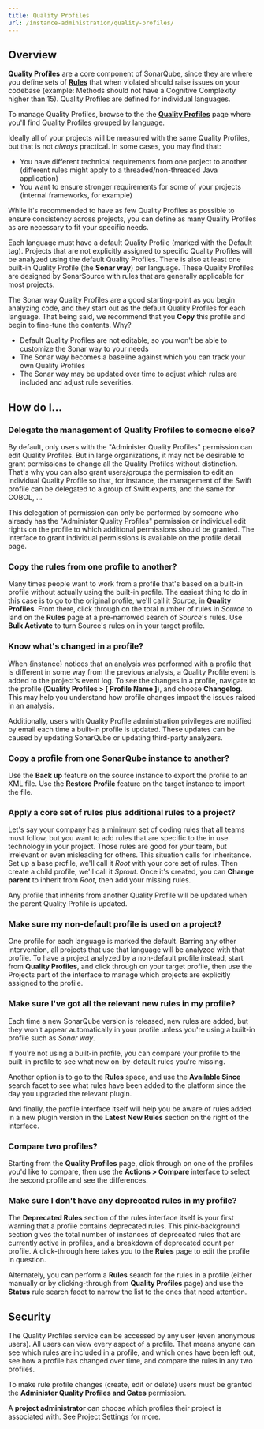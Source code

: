 ```yaml
---
title: Quality Profiles
url: /instance-administration/quality-profiles/
---
```


## Overview

**Quality Profiles** are a core component of SonarQube, since they are where you define sets of [**Rules**](/user-guide/rules/) that when violated should raise issues on your codebase (example: Methods should not have a Cognitive Complexity higher than 15). Quality Profiles are defined for individual languages.

To manage Quality Profiles, browse to the the [**Quality Profiles**](/#sonarqube#/profiles) page where you'll find Quality Profiles grouped by language.

Ideally all of your projects will be measured with the same Quality Profiles, but that is not _always_ practical. In some cases, you may find that:

- You have different technical requirements from one project to another (different rules might apply to a threaded/non-threaded Java application)
- You want to ensure stronger requirements for some of your projects (internal frameworks, for example)

While it's recommended to have as few Quality Profiles as possible to ensure consistency across projects, you can define as many Quality Profiles as are necessary to fit your specific needs.

Each language must have a default Quality Profile (marked with the Default tag). Projects that are not explicitly assigned to specific Quality Profiles will be analyzed using the default Quality Profiles. There is also at least one built-in Quality Profile (the **Sonar way**) per language. These Quality Profiles are designed by SonarSource with rules that are generally applicable for most projects. 

The Sonar way Quality Profiles are a good starting-point as you begin analyzing code, and they start out as the default Quality Profiles for each language. That being said, we recommend that you **Copy** this profile and begin to fine-tune the contents. Why?

- Default Quality Profiles are not editable, so you won't be able to customize the Sonar way to your needs
- The Sonar way becomes a baseline against which you can track your own Quality Profiles
- The Sonar way may be updated over time to adjust which rules are included and adjust rule severities.

## How do I...

### Delegate the management of Quality Profiles to someone else?

By default, only users with the "Administer Quality Profiles" permission can edit Quality Profiles. But in large organizations, it may not be desirable to grant permissions to change all the Quality Profiles without distinction. That's why you can also grant users/groups the permission to edit an individual Quality Profile so that, for instance, the management of the Swift profile can be delegated to a group of Swift experts, and the same for COBOL, ...

This delegation of permission can only be performed by someone who already has the "Administer Quality Profiles" permission or individual edit rights on the profile to which additional permissions should be granted. The interface to grant individual permissions is available on the profile detail page.

### Copy the rules from one profile to another?

Many times people want to work from a profile that's based on a built-in profile without actually using the built-in profile. The easiest thing to do in this case is to go to the original profile, we'll call it _Source_, in **Quality Profiles**. From there, click through on the total number of rules in _Source_ to land on the **Rules** page at a pre-narrowed search of _Source_'s rules. Use **Bulk Activate** to turn Source's rules on in your target profile.

### Know what's changed in a profile?

When {instance} notices that an analysis was performed with a profile that is different in some way from the previous analysis, a Quality Profile event is added to the project's event log. To see the changes in a profile, navigate to the profile (**Quality Profiles > [ Profile Name ]**), and choose **Changelog**. This may help you understand how profile changes impact the issues raised in an analysis.

Additionally, users with Quality Profile administration privileges are notified by email each time a built-in profile is updated. These updates can be caused by updating SonarQube or updating third-party analyzers.

### Copy a profile from one SonarQube instance to another?

Use the **Back up** feature on the source instance to export the profile to an XML file. Use the **Restore Profile** feature on the target instance to import the file.

### Apply a core set of rules plus additional rules to a project?

Let's say your company has a minimum set of coding rules that all teams must follow, but you want to add rules that are specific to the in use technology in your project. Those rules are good for your team, but irrelevant or even misleading for others. This situation calls for inheritance. Set up a base profile, we'll call it _Root_ with your core set of rules. Then create a child profile, we'll call it _Sprout_. Once it's created, you can **Change parent** to inherit from _Root_, then add your missing rules.

Any profile that inherits from another Quality Profile will be updated when the parent Quality Profile is updated.

### Make sure my non-default profile is used on a project?

One profile for each language is marked the default. Barring any other intervention, all projects that use that language will be analyzed with that profile. To have a project analyzed by a non-default profile instead, start from **Quality Profiles**, and click through on your target profile, then use the Projects part of the interface to manage which projects are explicitly assigned to the profile.

### Make sure I've got all the relevant new rules in my profile?

Each time a new SonarQube version is released, new rules are added, but they won't appear automatically in your profile unless you're using a built-in profile such as _Sonar way_.

If you're not using a built-in profile, you can compare your profile to the built-in profile to see what new on-by-default rules you're missing.

Another option is to go to the **Rules** space, and use the **Available Since** search facet to see what rules have been added to the platform since the day you upgraded the relevant plugin.

And finally, the profile interface itself will help you be aware of rules added in a new plugin version in the **Latest New Rules** section on the right of the interface.

### Compare two profiles?

Starting from the **Quality Profiles** page, click through on one of the profiles you'd like to compare, then use the **Actions > Compare** interface to select the second profile and see the differences.

### Make sure I don't have any deprecated rules in my profile?

The **Deprecated Rules** section of the rules interface itself is your first warning that a profile contains deprecated rules. This pink-background section gives the total number of instances of deprecated rules that are currently active in profiles, and a breakdown of deprecated count per profile. A click-through here takes you to the **Rules** page to edit the profile in question.

Alternately, you can perform a **Rules** search for the rules in a profile (either manually or by clicking-through from **Quality Profiles** page) and use the **Status** rule search facet to narrow the list to the ones that need attention.

## Security

The Quality Profiles service can be accessed by any user (even anonymous users). All users can view every aspect of a profile. That means anyone can see which rules are included in a profile, and which ones have been left out, see how a profile has changed over time, and compare the rules in any two profiles.

To make rule profile changes (create, edit or delete) users must be granted the **Administer Quality Profiles and Gates** permission.

A **project administrator** can choose which profiles their project is associated with. See Project Settings for more.
